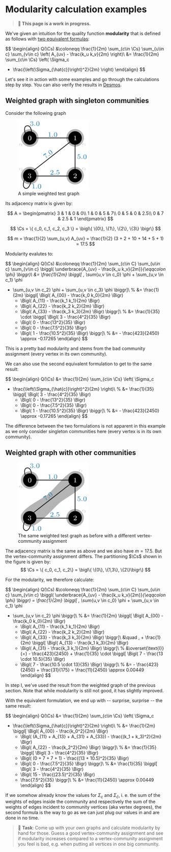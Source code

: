 # Modularity calculation examples

> **🚨 This page is a work in progress.**

We've given an intuition for the quality function **modularity** that is defined as follows with [two equivalent formulas](./formula.md):

$$
\begin{align}
Q(\Cs) &\coloneqq 
\frac{1}{2m} \sum_{c\in \Cs} \sum_{u\in c} \sum_{v\in c}
    \left( A_{uv} - \frac{k_u k_v}{2m} \right)\\
&= \frac{1}{2m} \sum_{c\in \Cs} \left( \Sigma_c
- \frac{\left(\Sigma_{\hat{c}}\right)^2}{2m} \right)
\end{align}
$$

Let's see it in action with some examples and go through the calculations step by step. You can also verify the results in [Desmos](https://www.desmos.com/calculator/a9efq8ve7w).



## Weighted graph with singleton communities

Consider the following graph

<figure class="center">
    <img src="./weighted-test-graph.svg"
         alt="Weighted test graph"
         width="220px">
    <figcaption>A simple weighted test graph</figcaption>
</figure>


Its adjacency matrix is given by:

$$
A = \begin{pmatrix}
    3 & 1 & 0 & 0\\
    1 & 0 & 5 & 7\\
    0 & 5 & 0 & 2.5\\
    0 & 7 & 2.5 & 1
\end{pmatrix}
$$

$$
\Cs = \{ c_0, c_1, c_2, c_3 \} = \bigl\{ \{0\}, \{1\}, \{2\}, \{3\} \bigr\}
$$

$$
m = \frac{1}{2} \sum_{u,v} A_{uv} = \frac{1}{2} (3 + 2 + 10 + 14 + 5 + 1) = 17.5
$$

Modularity evalutes to:

$$
\begin{align}
Q(\Cs) &\coloneqq \frac{1}{2m} \sum_{c\in C} \sum_{u\in c} \sum_{v\in c}
\biggl( \underbrace{A_{uv} - \frac{k_u k_v}{2m}}_{\eqqcolon \phi} \biggr)\\
&= \frac{1}{2m}
\biggl[ \, \sum_{u,v \in c_0} \phi + \sum_{u,v \in c_1} \phi
+ \sum_{u,v \in c_2} \phi + \sum_{u,v \in c_3} \phi \biggr]\\
% 
&= \frac{1}{2m}
\biggl[
    \Bigl( A_{00} - \frac{k_0 k_0}{2m} \Bigr)
    + \Bigl( A_{11} - \frac{k_1 k_1}{2m} \Bigr)
    + \Bigl( A_{22} - \frac{k_2 k_2}{2m} \Bigr)
    + \Bigl( A_{33} - \frac{k_3 k_3}{2m} \Bigr)
\biggr]\\
% 
&= \frac{1}{35} \cdot
\biggl[
    \Bigl( 3 - \frac{4^2}{35} \Bigr)
    + \Bigl( 0 - \frac{13^2}{35} \Bigr)
    + \Bigl( 0 - \frac{7.5^2}{35} \Bigr)
    + \Bigl( 1 - \frac{10.5^2}{35} \Bigr)
\biggr]\\
% 
&= - \frac{423}{2450} \approx -0.17265
\end{align}
$$

This is a pretty bad modularity and stems from the bad community assignment (every vertex in its own community).

We can also use the second equivalent formulation to get to the same result:

$$
\begin{align}
Q(\Cs) &= \frac{1}{2m} \sum_{c\in \Cs} \left( \Sigma_c
- \frac{\left(\Sigma_{\hat{c}}\right)^2}{2m} \right)\\
%
&= \frac{1}{35} \biggl[
    \Bigl( 3 - \frac{4^2}{35} \Bigr)
    + \Bigl( 0 - \frac{13^2}{35} \Bigr)
    + \Bigl( 0 - \frac{7.5^2}{35} \Bigr)
    + \Bigl( 1 - \frac{10.5^2}{35} \Bigr)
\biggr]\\
% 
&= - \frac{423}{2450} \approx -0.17265
\end{align}
$$

The difference between the two formulations is not apparent in this example as we only consider singleton communities here (every vertex is in its own community).



## Weighted graph with other communities

<figure class="center">
    <img src="./weighted-test-graph-better-communities.svg"
         alt="Weighted test graph"
         width="220px">
    <figcaption>The same weighted test graph as before with a different vertex-community assignment</figcaption>
</figure>

The adjacency matrix is the same as above and we also have $m = 17.5$. But the vertex-community assignment differs. The partitioning $\Cs$ shown in the figure is given by:
$$
\Cs = \{ c_0, c_1, c_2\} = \bigl\{ \{0\}, \{1,3\}, \{2\}\bigr\}
$$

For the modularity, we therefore calculate:

$$
\begin{align}
Q(\Cs) &\coloneqq \frac{1}{2m} \sum_{c\in C} \sum_{u\in c} \sum_{v\in c}
\biggl( \underbrace{A_{uv} - \frac{k_u k_v}{2m}}_{\eqqcolon \phi} \biggr)
= \frac{1}{2m}
\biggl[ \, \sum_{u,v \in c_0} \phi + \sum_{u,v \in c_1} \phi
+ \sum_{u,v \in c_2} \phi \biggr]\\
% 
&= \frac{1}{2m}
\biggl[
    \Bigl( A_{00} - \frac{k_0 k_0}{2m} \Bigr)
    + \Bigl( A_{11} - \frac{k_1 k_1}{2m} \Bigr)
    + \Bigl( A_{22} - \frac{k_2 k_2}{2m} \Bigr)
    + \Bigl( A_{33} - \frac{k_3 k_3}{2m} \Bigr)
\biggr]\\
&\quad \, + \frac{1}{2m}
\biggl[
    \Bigl( A_{13} - \frac{k_1 k_3}{2m} \Bigr)
    + \Bigl( A_{31} - \frac{k_3 k_1}{2m} \Bigr)
\biggr]\\
% 
&\overset{\text{I}}{=} - \frac{423}{2450} + \frac{1}{35} \cdot
\biggl[
    \Bigl( 7 - \frac{13 \cdot 10.5}{35} \Bigr)
    + \Bigl( 7 - \frac{10.5 \cdot 13}{35} \Bigr)
\biggr]\\
% 
&= - \frac{423}{2450} + \frac{31}{175}
= \frac{11}{2450} \approx 0.00449
\end{align}
$$

In step $\text{I}$, we've used the result from the weighted graph of the previous section. Note that while modularity is still not good, it has slightly improved.

With the equivalent formulation, we end up with -- surprise, surprise -- the same result:

$$
\begin{align}
Q(\Cs) &= \frac{1}{2m} \sum_{c\in \Cs} \left( \Sigma_c
- \frac{\left(\Sigma_{\hat{c}}\right)^2}{2m} \right)\\
%
&= \frac{1}{2m} \biggl[
    \Bigl( A_{00} - \frac{k_0^2}{2m} \Bigr)
    + \Bigl( (A_{11} + A_{13} + A_{31} + A_{33}) - \frac{(k_1 + k_3)^2}{2m} \Bigr)
    + \Bigl( A_{22} - \frac{k_2^2}{2m} \Bigr)
\biggr]\\
% 
&= \frac{1}{35} \biggl[
    \Bigl( 3 - \frac{4^2}{35} \Bigr)
    + \Bigl( (0 + 7 + 7 + 1) - \frac{(13 + 10.5)^2}{35} \Bigr)
    + \Bigl( 0 - \frac{7.5^2}{35} \Bigr)
\biggr]\\
% 
&= \frac{1}{35} \biggl[
    \Bigl( 3 - \frac{4^2}{35} \Bigr)
    + \Bigl( 15 - \frac{(23.5)^2}{35} \Bigr)
    - \frac{7.5^2}{35}
\biggr]\\
% 
&= \frac{11}{2450} \approx 0.00449
\end{align}
$$

If we somehow already know the values for $\Sigma_c$ and $\Sigma_{\hat{c}}$, i. e. the sum of the weights of edges inside the community and respectively the sum of the weights of edges incident to community vertices (aka vertex degrees), the second formula is the way to go as we can just plug our values in and are done in no time.

> 🎈 **Task**: Come up with your own graphs and calculate modularity by hand for those. Guess a good vertex-community assignment and see if modularity increases compared to a vertex-community assignment you feel is bad, e.g. when putting all vertices in one big community.
